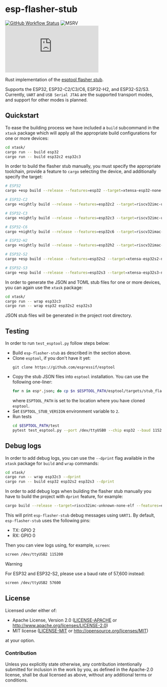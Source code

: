 # esp-flasher-stub

[![GitHub Workflow Status](https://github.com/esp-rs/esp-flasher-stub/actions/workflows/ci.yml/badge.svg)](https://github.com/esp-rs/esp-flasher-stub/actions/workflows/ci.yml)
![MSRV](https://img.shields.io/badge/MSRV-1.84-blue?labelColor=1C2C2E&logo=Rust&style=flat-square)
[![Matrix](https://img.shields.io/matrix/esp-rs:matrix.org?label=join%20matrix&color=BEC5C9&labelColor=1C2C2E&logo=matrix&style=flat-square)](https://matrix.to/#/#esp-rs:matrix.org)

Rust implementation of the [esptool flasher stub](https://github.com/espressif/esptool-legacy-flasher-stub/).

Supports the ESP32, ESP32-C2/C3/C6, ESP32-H2, and ESP32-S2/S3. Currently, `UART` and `USB Serial JTAG` are the supported transport modes, and support for other modes is planned.

## Quickstart

To ease the building process we have included a `build` subcommand in the `xtask` package which will apply all the appropriate build configurations for one or more devices:

```bash
cd xtask/
cargo run -- build esp32
cargo run -- build esp32c2 esp32c3
```

In order to build the flasher stub manually, you must specify the appropriate toolchain, provide a feature to `cargo` selecting the device, and additionally specify the target:

```bash
# ESP32
cargo +esp build --release --features=esp32 --target=xtensa-esp32-none-elf

# ESP32-C2
cargo +nightly build --release --features=esp32c2 --target=riscv32imc-unknown-none-elf

# ESP32-C3
cargo +nightly build --release --features=esp32c3 --target=riscv32imc-unknown-none-elf

# ESP32-C6
cargo +nightly build --release --features=esp32c6 --target=riscv32imac-unknown-none-elf

# ESP32-H2
cargo +nightly build --release --features=esp32h2 --target=riscv32imac-unknown-none-elf

# ESP32-S2
cargo +esp build --release --features=esp32s2 --target=xtensa-esp32s2-none-elf

# ESP32-S3
cargo +esp build --release --features=esp32s3 --target=xtensa-esp32s3-none-elf
```

In order to generate the JSON and TOML stub files for one or more devices, you can again use the `xtask` package:

```bash
cd xtask/
cargo run -- wrap esp32c3
cargo run -- wrap esp32 esp32s2 esp32s3
```

JSON stub files will be generated in the project root directory.

## Testing

In order to run `test_esptool.py` follow steps below:

- Build `esp-flasher-stub` as described in the section above.
- Clone `esptool`, if you don't have it yet:
  ```
  git clone https://github.com/espressif/esptool
  ```
- Copy the stub JSON files into `esptool` installation. You can use the following one-liner:
  ```bash
  for n in esp*.json; do cp $n $ESPTOOL_PATH/esptool/targets/stub_flasher/2/$n; done
  ```
  where `ESPTOOL_PATH` is set to the location where you have cloned `esptool`.
- Set `ESPTOOL_STUB_VERSION` environment variable to `2`.
- Run tests
  ```bash
  cd $ESPTOOL_PATH/test
  pytest test_esptool.py --port /dev/ttyUSB0 --chip esp32 --baud 115200
  ```

## Debug logs

In order to add debug logs, you can use the `--dprint` flag available in the `xtask` package for `build` and `wrap` commands:

```bash
cd xtask/
cargo run -- wrap esp32c3 --dprint
cargo run -- build esp32 esp32s2 esp32s3 --dprint
```

In order to add debug logs when building the flasher stub manually you have to build the project with `dprint` feature, for example:

```bash
cargo build --release --target=riscv32imc-unknown-none-elf --features=esp32c3,dprint
```

This will print `esp-flasher-stub` debug messages using `UART1`. By default, `esp-flasher-stub` uses the following pins:

- TX: GPIO 2
- RX: GPIO 0

Then you can view logs using, for example, `screen`:

```bash
screen /dev/ttyUSB2 115200
```

> [!WARNING]
>
> For ESP32 and ESP32-S2, please use a baud rate of 57,600 instead:
>
> ```bash
> screen /dev/ttyUSB2 57600
> ```

## License

Licensed under either of:

- Apache License, Version 2.0 ([LICENSE-APACHE](./LICENSE-APACHE) or http://www.apache.org/licenses/LICENSE-2.0)
- MIT license ([LICENSE-MIT](./LICENSE-MIT) or http://opensource.org/licenses/MIT)

at your option.

### Contribution

Unless you explicitly state otherwise, any contribution intentionally submitted for inclusion in
the work by you, as defined in the Apache-2.0 license, shall be dual licensed as above, without
any additional terms or conditions.
